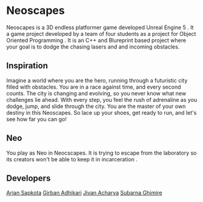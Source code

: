 # Neoscapes
Neoscapes is a 3D endless platformer game developed Unreal Engine 5 . It a game project developed by a team of four students as a project for Object Oriented Programming . It is an C++ and Blureprint based project where your goal is to dodge the chasing lasers and and incoming obstacles.

## Inspiration
Imagine a world where you are the hero, running through a futuristic city filled with obstacles. You are in a race against time, and every second counts. The city is changing and evolving, so you never know what new challenges lie ahead. With every step, you feel the rush of adrenaline as you dodge, jump, and slide through the city. You are the master of your own destiny in this Neoscapes. So lace up your shoes, get ready to run, and let's see how far you can go!

## Neo
You play as Neo in Neocscapes. It is trying to escape from the laboratory so its creators won't be able to keep it in incarceration .

## Developers
[Arjan Sapkota](https://github.com/arjansapkota)
[Girban Adhikari](https://github.com/adgirban)
[Jivan Acharya](https://github.com/JivanAcharya)
[Subarna Ghimire](https://github.com/subarna009)
